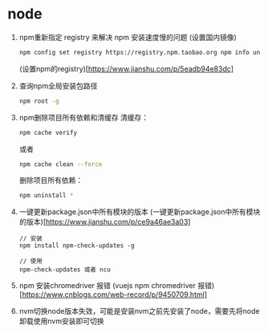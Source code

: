 # node
1. npm重新指定 registry 来解决 npm 安装速度慢的问题 (设置国内镜像) 
    ```bash
    npm config set registry https://registry.npm.taobao.org npm info underscore
    ```
   (设置npm的registry)[https://www.jianshu.com/p/5eadb94e83dc]

2. 查询npm全局安装包路径
	```bash
	npm root -g
	```
	
3. npm删除项目所有依赖和清缓存
	清缓存：
	
	```bash
	npm cache verify
	```
	或者
	```bash
	npm cache clean --force
	```
	
	删除项目所有依赖：
	```bash
	npm uninstall *
	```
	
4. 一键更新package.json中所有模块的版本 (一键更新package.json中所有模块的版本)[https://www.jianshu.com/p/ce9a46ae3a03]

   ```
   // 安装
   npm install npm-check-updates -g 
   
   // 使用
   npm-check-updates 或者 ncu
   ```

5. npm 安装chromedriver 报错 (vuejs npm chromedriver 报错)[https://www.cnblogs.com/web-record/p/9450709.html]

6. nvm切换node版本失效，可能是安装nvm之前先安装了node，需要先将node卸载使用nvm安装即可切换